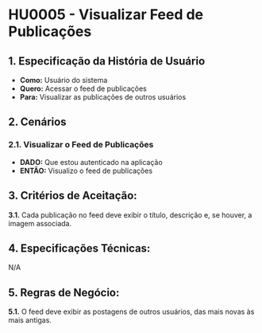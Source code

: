 # HU0005 - Visualizar Feed de Publicações

## 1. Especificação da História de Usuário

- **Como:** Usuário do sistema
- **Quero:** Acessar o feed de publicações
- **Para:** Visualizar as publicações de outros usuários

## 2. Cenários

### **2.1. Visualizar o Feed de Publicações**

- **DADO:** Que estou autenticado na aplicação 
- **ENTÃO:** Visualizo o feed de publicações

## 3. Critérios de Aceitação:
**3.1.** Cada publicação no feed deve exibir o título, descrição e, se houver, a imagem associada.

## 4. Especificações Técnicas:
N/A

## 5. Regras de Negócio:

**5.1.** O feed deve exibir as postagens de outros usuários, das mais novas às mais antigas.
